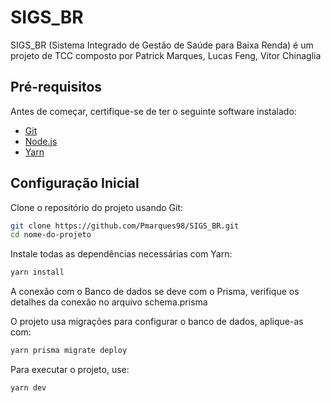 # SIGS_BR
SIGS_BR (Sistema Integrado de Gestão de Saúde para Baixa Renda) é um projeto de TCC composto por Patrick Marques, Lucas Feng, Vitor Chinaglia

## Pré-requisitos

Antes de começar, certifique-se de ter o seguinte software instalado:

- [Git](https://git-scm.com/)
- [Node.js](https://nodejs.org/en/)
- [Yarn](https://yarnpkg.com/getting-started/install)

## Configuração Inicial

Clone o repositório do projeto usando Git:

```bash
git clone https://github.com/Pmarques98/SIGS_BR.git
cd nome-do-projeto
```

Instale todas as dependências necessárias com Yarn:

```bash
yarn install
```

A conexão com o Banco de dados se deve com o Prisma, verifique os detalhes da conexão no arquivo schema.prisma

O projeto usa migrações para configurar o banco de dados, aplique-as com:

```bash
yarn prisma migrate deploy
```

Para executar o projeto, use:

```bash
yarn dev
```
